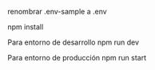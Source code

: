 renombrar .env-sample a .env

npm install

Para entorno de desarrollo
npm run dev

Para entorno de producción
npm run start